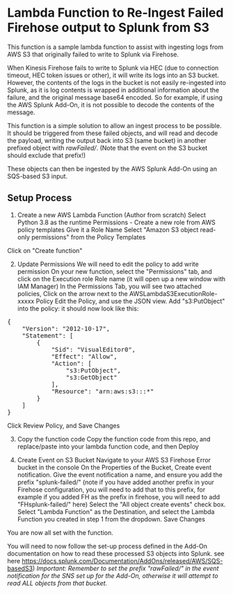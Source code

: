 # Lambda Function to Re-Ingest Failed Firehose output to Splunk from S3

This function is a sample lambda function to assist with ingesting logs from AWS S3 that originally failed to write to Splunk via Firehose.

When Kinesis Firehose fails to write to Splunk via HEC (due to connection timeout, HEC token issues or other), it will write its logs into an S3 bucket. However, the contents of the logs in the bucket is not easily re-ingested into Splunk, as it is log contents is wrapped in additional information about the failure, and the original message base64 encoded. So for example, if using the AWS Splunk Add-On, it is not possible to decode the contents of the message.

This function is a simple solution to allow an ingest process to be possible. It should be triggered from these failed objects, and will read and decode the payload, writing the output back into S3 (same bucket) in another prefixed object with *rawFailed/*. (Note that the event on the S3 bucket should exclude that prefix!)

These objects can then be ingested by the AWS Splunk Add-On using an SQS-based S3 input.


## Setup Process

1. Create a new AWS Lambda Function
(Author from scratch)
Select Python 3.8 as the runtime
Permissions - 
Create a new role from AWS policy templates
Give it a Role Name
Select "Amazon S3 object read-only permissions" from the Policy Templates

Click on "Create function"

2. Update Permissions
We will need to edit the policy to add write permission
On your new function, select the "Permissions" tab, and click on the Execution role Role name (it will open up a new window with IAM Manager)
In the Permissions Tab, you will see two attached policies, Click on the arrow next to the AWSLambdaS3ExecutionRole-xxxxx Policy
Edit the Policy, and use the JSON view.
Add "s3:PutObject" into the policy: it should now look like this:

<pre>
{
    "Version": "2012-10-17",
    "Statement": [
        {
            "Sid": "VisualEditor0",
            "Effect": "Allow",
            "Action": [
                "s3:PutObject",
                "s3:GetObject"
            ],
            "Resource": "arn:aws:s3:::*"
        }
    ]
}
</pre>

Click Review Policy, and Save Changes

3. Copy the function code
Copy the function code from this repo, and replace/paste into your lambda function code, and then Deploy

4. Create Event on S3 Bucket
Navigate to your AWS S3 Firehose Error bucket in the console
On the Properties of the Bucket, Create event notification.
Give the event notification a name, and ensure you add the prefix "splunk-failed/" 
(note if you have added another prefix in your Firehose configuration, you will need to add that to this prefix, for example if you added FH as the prefix in firehose, you will need to add "FHsplunk-failed/" here)
Select the "All object create events" check box.
Select "Lambda Function" as the Destination, and select the Lambda Function you created in step 1 from the dropdown.
Save Changes

You are now all set with the function.

You will need to now follow the set-up process defined in the Add-On documentation on how to read these processed S3 objects into Splunk. see here https://docs.splunk.com/Documentation/AddOns/released/AWS/SQS-basedS3)
*Important: Remember to set the prefix "rawFailed/" in the event notification for the SNS set up for the Add-On, otherwise it will attempt to read ALL objects from that bucket.*



